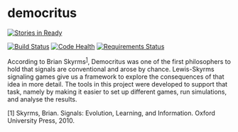 # democritus

[![Stories in Ready](https://badge.waffle.io/carangorango/democritus.png?label=ready&title=ready)](http://waffle.io/carangorango/democritus) 

[![Build Status](https://travis-ci.org/carangorango/democritus.svg?branch=master)](https://travis-ci.org/carangorango/democritus)
[![Code Health](https://landscape.io/github/carangorango/democritus/master/landscape.svg?style=flat)](https://landscape.io/github/carangorango/democritus/master)
[![Requirements Status](https://requires.io/github/carangorango/democritus/requirements.svg?branch=master)](https://requires.io/github/carangorango/democritus/requirements/?branch=master)

According to Brian Skyrms<sup>[1](#f1)</sup>, Democritus was one of the first philosophers to hold that signals are conventional and arose by chance. Lewis-Skyrms signaling games give us a framework to explore the consequences of that idea in more detail. The tools in this project were developed to support that task, namely by making it easier to set up different games, run simulations, and analyse the results.

<a name="f1">[1]</a> Skyrms, Brian. Signals: Evolution, Learning, and Information. Oxford University Press, 2010.
